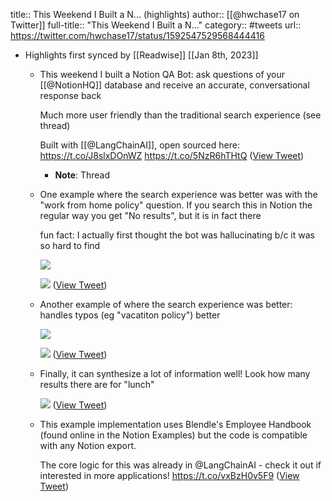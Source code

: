 title:: This Weekend I Built a N... (highlights)
author:: [[@hwchase17 on Twitter]]
full-title:: "This Weekend I Built a N..."
category:: #tweets
url:: https://twitter.com/hwchase17/status/1592547529568444416

- Highlights first synced by [[Readwise]] [[Jan 8th, 2023]]
	- This weekend I built a Notion QA Bot: ask questions of your [[@NotionHQ]] database and receive an accurate, conversational response back
	  
	  Much more user friendly than the traditional search experience (see thread)
	  
	  Built with [[@LangChainAI]], open sourced here: https://t.co/J8slxDOnWZ https://t.co/5NzR6hTHtQ ([View Tweet](https://twitter.com/hwchase17/status/1592547529568444416))
		- **Note**: Thread
	- One example where the search experience was better was with the "work from home policy" question. If you search this in Notion the regular way you get "No results", but it is in fact there 
	  
	  fun fact: I actually first thought the bot was hallucinating b/c it was so hard to find 
	  
	  ![](https://pbs.twimg.com/media/Fhk-b8QVUAE8V-7.png) 
	  
	  ![](https://pbs.twimg.com/media/Fhk-h07VsAAmnuP.png) ([View Tweet](https://twitter.com/hwchase17/status/1592547535906017281))
	- Another example of where the search experience was better: handles typos (eg "vacatiton policy") better 
	  
	  ![](https://pbs.twimg.com/media/Fhk-8oDUYAAxigh.png) 
	  
	  ![](https://pbs.twimg.com/media/Fhk-8otVsAAEATP.png) ([View Tweet](https://twitter.com/hwchase17/status/1592547540045553664))
	- Finally, it can synthesize a lot of information well! Look how many results there are for "lunch" 
	  
	  ![](https://pbs.twimg.com/media/Fhk_TqiVUAIBGGa.png) ([View Tweet](https://twitter.com/hwchase17/status/1592547544659361792))
	- This example implementation uses Blendle's Employee Handbook (found online in the Notion Examples) but the code is compatible with any Notion export.
	  
	  The core logic for this was already in @LangChainAI - check it out if interested in more applications! https://t.co/vxBzH0v5F9 ([View Tweet](https://twitter.com/hwchase17/status/1592547546907693057))